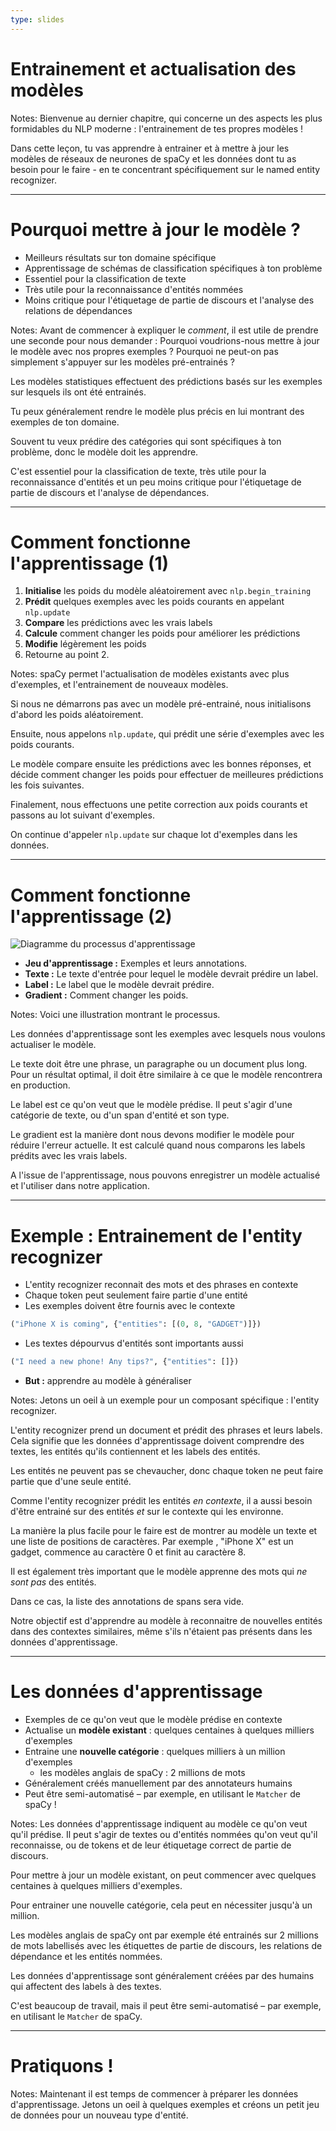 ```yaml
---
type: slides
---
```


# Entrainement et actualisation des modèles

Notes: Bienvenue au dernier chapitre, qui concerne un des aspects les plus
formidables du NLP moderne : l'entrainement de tes propres modèles !

Dans cette leçon, tu vas apprendre à entrainer et à mettre à jour les modèles de
réseaux de neurones de spaCy et les données dont tu as besoin pour le faire - en
te concentrant spécifiquement sur le named entity recognizer.

---

# Pourquoi mettre à jour le modèle ?

- Meilleurs résultats sur ton domaine spécifique
- Apprentissage de schémas de classification spécifiques à ton problème
- Essentiel pour la classification de texte
- Très utile pour la reconnaissance d'entités nommées
- Moins critique pour l'étiquetage de partie de discours et l'analyse des
  relations de dépendances

Notes: Avant de commencer à expliquer le _comment_, il est utile de prendre une
seconde pour nous demander : Pourquoi voudrions-nous mettre à jour le modèle
avec nos propres exemples ? Pourquoi ne peut-on pas simplement s'appuyer sur les
modèles pré-entrainés ?

Les modèles statistiques effectuent des prédictions basés sur les exemples sur
lesquels ils ont été entrainés.

Tu peux généralement rendre le modèle plus précis en lui montrant des exemples
de ton domaine.

Souvent tu veux prédire des catégories qui sont spécifiques à ton problème, donc
le modèle doit les apprendre.

C'est essentiel pour la classification de texte, très utile pour la
reconnaissance d'entités et un peu moins critique pour l'étiquetage de partie de
discours et l'analyse de dépendances.

---

# Comment fonctionne l'apprentissage (1)

1. **Initialise** les poids du modèle aléatoirement avec `nlp.begin_training`
2. **Prédit** quelques exemples avec les poids courants en appelant `nlp.update`
3. **Compare** les prédictions avec les vrais labels
4. **Calcule** comment changer les poids pour améliorer les prédictions
5. **Modifie** légèrement les poids
6. Retourne au point 2.

Notes: spaCy permet l'actualisation de modèles existants avec plus d'exemples,
et l'entrainement de nouveaux modèles.

Si nous ne démarrons pas avec un modèle pré-entrainé, nous initialisons d'abord
les poids aléatoirement.

Ensuite, nous appelons `nlp.update`, qui prédit une série d'exemples avec les
poids courants.

Le modèle compare ensuite les prédictions avec les bonnes réponses, et décide
comment changer les poids pour effectuer de meilleures prédictions les fois
suivantes.

Finalement, nous effectuons une petite correction aux poids courants et passons
au lot suivant d'exemples.

On continue d'appeler `nlp.update` sur chaque lot d'exemples dans les données.

---

# Comment fonctionne l'apprentissage (2)

<img src="/training.png" alt="Diagramme du processus d'apprentissage" />

- **Jeu d'apprentissage :** Exemples et leurs annotations.
- **Texte :** Le texte d'entrée pour lequel le modèle devrait prédire un label.
- **Label :** Le label que le modèle devrait prédire.
- **Gradient :** Comment changer les poids.

Notes: Voici une illustration montrant le processus.

Les données d'apprentissage sont les exemples avec lesquels nous voulons
actualiser le modèle.

Le texte doit être une phrase, un paragraphe ou un document plus long. Pour un
résultat optimal, il doit être similaire à ce que le modèle rencontrera en
production.

Le label est ce qu'on veut que le modèle prédise. Il peut s'agir d'une catégorie
de texte, ou d'un span d'entité et son type.

Le gradient est la manière dont nous devons modifier le modèle pour réduire
l'erreur actuelle. It est calculé quand nous comparons les labels prédits avec
les vrais labels.

A l'issue de l'apprentissage, nous pouvons enregistrer un modèle actualisé et
l'utiliser dans notre application.

---

# Exemple : Entrainement de l'entity recognizer

- L'entity recognizer reconnait des mots et des phrases en contexte
- Chaque token peut seulement faire partie d'une entité
- Les exemples doivent être fournis avec le contexte

```python
("iPhone X is coming", {"entities": [(0, 8, "GADGET")]})
```

- Les textes dépourvus d'entités sont importants aussi

```python
("I need a new phone! Any tips?", {"entities": []})
```

- **But :** apprendre au modèle à généraliser

Notes: Jetons un oeil à un exemple pour un composant spécifique : l'entity
recognizer.

L'entity recognizer prend un document et prédit des phrases et leurs labels.
Cela signifie que les données d'apprentissage doivent comprendre des textes, les
entités qu'ils contiennent et les labels des entités.

Les entités ne peuvent pas se chevaucher, donc chaque token ne peut faire partie
que d'une seule entité.

Comme l'entity recognizer prédit les entités _en contexte_, il a aussi besoin
d'être entrainé sur des entités _et_ sur le contexte qui les environne.

La manière la plus facile pour le faire est de montrer au modèle un texte et une
liste de positions de caractères. Par exemple , "iPhone X" est un gadget,
commence au caractère 0 et finit au caractère 8.

Il est également très important que le modèle apprenne des mots qui _ne sont
pas_ des entités.

Dans ce cas, la liste des annotations de spans sera vide.

Notre objectif est d'apprendre au modèle à reconnaitre de nouvelles entités dans
des contextes similaires, même s'ils n'étaient pas présents dans les données
d'apprentissage.

---

# Les données d'apprentissage

- Exemples de ce qu'on veut que le modèle prédise en contexte
- Actualise un **modèle existant** : quelques centaines à quelques milliers
  d'exemples
- Entraine une **nouvelle catégorie** : quelques milliers à un million
  d'exemples
  - les modèles anglais de spaCy : 2 millions de mots
- Généralement créés manuellement par des annotateurs humains
- Peut être semi-automatisé – par exemple, en utilisant le `Matcher` de spaCy !

Notes: Les données d'apprentissage indiquent au modèle ce qu'on veut qu'il
prédise. Il peut s'agir de textes ou d'entités nommées qu'on veut qu'il
reconnaisse, ou de tokens et de leur étiquetage correct de partie de discours.

Pour mettre à jour un modèle existant, on peut commencer avec quelques centaines
à quelques milliers d'exemples.

Pour entrainer une nouvelle catégorie, cela peut en nécessiter jusqu'à un
million.

Les modèles anglais de spaCy ont par exemple été entrainés sur 2 millions de
mots labellisés avec les étiquettes de partie de discours, les relations de
dépendance et les entités nommées.

Les données d'apprentissage sont généralement créées par des humains qui
affectent des labels à des textes.

C'est beaucoup de travail, mais il peut être semi-automatisé – par exemple, en
utilisant le `Matcher` de spaCy.

---

# Pratiquons !

Notes: Maintenant il est temps de commencer à préparer les données
d'apprentissage. Jetons un oeil à quelques exemples et créons un petit jeu de
données pour un nouveau type d'entité.

